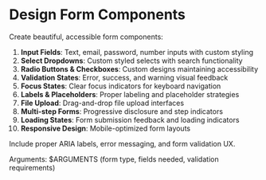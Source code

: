 # Design Form Components

Create beautiful, accessible form components:

1. **Input Fields**: Text, email, password, number inputs with custom styling
2. **Select Dropdowns**: Custom styled selects with search functionality
3. **Radio Buttons & Checkboxes**: Custom designs maintaining accessibility
4. **Validation States**: Error, success, and warning visual feedback
5. **Focus States**: Clear focus indicators for keyboard navigation
6. **Labels & Placeholders**: Proper labeling and placeholder strategies
7. **File Upload**: Drag-and-drop file upload interfaces
8. **Multi-step Forms**: Progressive disclosure and step indicators
9. **Loading States**: Form submission feedback and loading indicators
10. **Responsive Design**: Mobile-optimized form layouts

Include proper ARIA labels, error messaging, and form validation UX.

Arguments: $ARGUMENTS (form type, fields needed, validation requirements)
